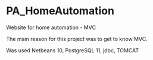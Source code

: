 # PA_HomeAutomation
Website for home automation -  MVC 

The main reason for this project was to get to know MVC. 

Was used Netbeans 10, PostgreSQL 11, jdbc, TOMCAT
